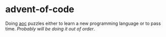 # advent-of-code

Doing [aoc](https://adventofcode.com/) puzzles either to learn a new programming
language or to pass time. *Probably will be doing it out of order*.
